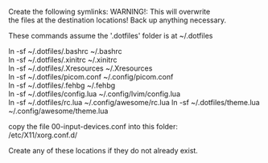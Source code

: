 Create the following symlinks: WARNING!: This will overwrite  
the files at the destination locations! Back up anything necessary.  

These commands assume the '.dotfiles' folder is at ~/.dotfiles
  
  ln -sf ~/.dotfiles/.bashrc ~/.bashrc  
  ln -sf ~/.dotfiles/.xinitrc ~/.xinitrc  
  ln -sf ~/.dotfiles/.Xresources ~/.Xresources  
  ln -sf ~/.dotfiles/picom.conf ~/.config/picom.conf  
  ln -sf ~/.dotfiles/.fehbg ~/.fehbg  
  ln -sf ~/.dotfiles/config.lua ~/.config/lvim/config.lua  
  ln -sf ~/.dotfiles/rc.lua ~/.config/awesome/rc.lua
  ln -sf ~/.dotfiles/theme.lua ~/.config/awesome/theme.lua
  
copy the file 00-input-devices.conf into this folder:  
  /etc/X11/xorg.conf.d/  
  
Create any of these locations if they do not already exist.  

